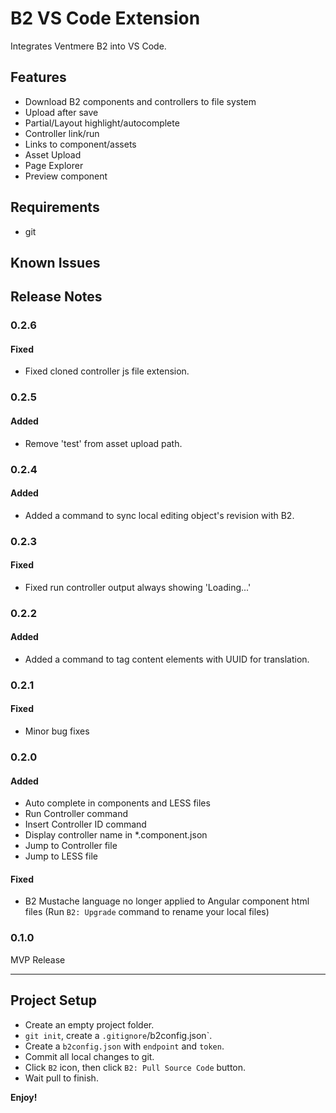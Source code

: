 # B2 VS Code Extension

Integrates Ventmere B2 into VS Code.

## Features

- Download B2 components and controllers to file system
- Upload after save
- Partial/Layout highlight/autocomplete
- Controller link/run
- Links to component/assets
- Asset Upload
- Page Explorer
- Preview component

## Requirements

- git

## Known Issues

## Release Notes

### 0.2.6

#### Fixed

- Fixed cloned controller js file extension.

### 0.2.5

#### Added

- Remove 'test' from asset upload path.

### 0.2.4

#### Added

- Added a command to sync local editing object's revision with B2.

### 0.2.3

#### Fixed

- Fixed run controller output always showing 'Loading...'

### 0.2.2

#### Added

- Added a command to tag content elements with UUID for translation.

### 0.2.1

#### Fixed

- Minor bug fixes

### 0.2.0

#### Added

- Auto complete in components and LESS files
- Run Controller command
- Insert Controller ID command
- Display controller name in \*.component.json
- Jump to Controller file
- Jump to LESS file

#### Fixed

- B2 Mustache language no longer applied to Angular component html files (Run `B2: Upgrade` command to rename your local files)

### 0.1.0

MVP Release

---

## Project Setup

- Create an empty project folder.
- `git init`, create a `.gitignore`/b2config.json`.
- Create a `b2config.json` with `endpoint` and `token`.
- Commit all local changes to git.
- Click `B2` icon, then click `B2: Pull Source Code` button.
- Wait pull to finish.

**Enjoy!**
